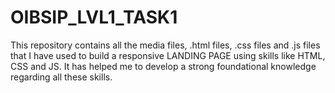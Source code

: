 # OIBSIP_LVL1_TASK1
This repository contains all the media files, .html files, .css files and .js files that I have used to build a responsive LANDING PAGE using skills like HTML, CSS and JS. It has helped me to develop a strong foundational knowledge regarding all these skills. 
